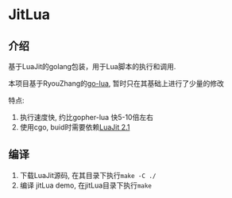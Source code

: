 # JitLua

## 介绍
基于LuaJit的golang包装，用于Lua脚本的执行和调用. 

本项目基于RyouZhang的[go-lua](https://github.com/RyouZhang/go-lua), 暂时只在其基础上进行了少量的修改

特点:
1. 执行速度快, 约比gopher-lua 快5-10倍左右
2. 使用cgo, buid时需要依赖[LuaJit 2.1](https://github.com/LuaJIT/LuaJIT)

## 编译
1. 下载LuaJit源码, 在其目录下执行`make -C ./`
2. 编译 jitLua demo, 在jitLua目录下执行`make`
